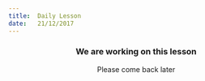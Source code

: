 ```yaml
---
title:  Daily Lesson
date:   21/12/2017
---
```


### <center>We are working on this lesson</center>
<center>Please come back later</center>